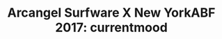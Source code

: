 ---
ee_id: '4423'
site: '1'
type: '5'
title: 'Arcangel Surfware X New YorkABF 2017: currentmood'
url: arcangel-surfware-x-New Yorkabf-2017-currentmood
year: '2017'
venue: New YorkABF
state_country: New York
pitch: "​Testing out a “menu” &amp; dropped the ToNew York Conrad bot, as well as
  a line of fidget spinners."
ps:
imgs: New Yorkabf-2017-052-detail-database-dt-14149.jpg,New Yorkabf-2017-052-detail-database-dt-8149.jpg,New
  Yorkabf-2017-052-detail-database-dt-11149.jpg,New Yorkabf-2017-052-detail-database-dt-7149.jpg,New
  Yorkabf-2017-052-detail-database-dt-13149.jpg,New Yorkabf-2017-052-full-database-dt-1148.jpg,New
  Yorkabf-2017-052-detail-database-dt-10149.jpg,New Yorkabf-2017-052-detail-database-dt-17149.jpg,New
  Yorkabf-2017-052-full-database-dt-3148.jpg,New Yorkabf-2017-052-detail-database-dt-2149.jpg,New
  Yorkabf-2017-052-detail-database-dt-9149.jpg,New Yorkabf-2017-052-detail-database-dt-1149.jpg,New
  Yorkabf-2017-052-full-database-dt-2148.jpg,New Yorkabf-2017-052-detail-database-dt-3149.jpg
things: "[4364] [2016-076-currentmood] 2016-076 currentmood,[4391] [2017-049-3-celebs-who-treat-their-fans-like-trash]
  2017-049 3 Celebs Who Treat Their Fans Like Trash,[4392] [2017-052-arcangel-surfware-x-New
  Yorkabf-2017-currentmood] 2017-052 Arcangel Surfware x New YorkABF 2017: currentmood,[4412]
  [2017-044-on-this-day] 2017-044 On This Day"
layout: shows
---